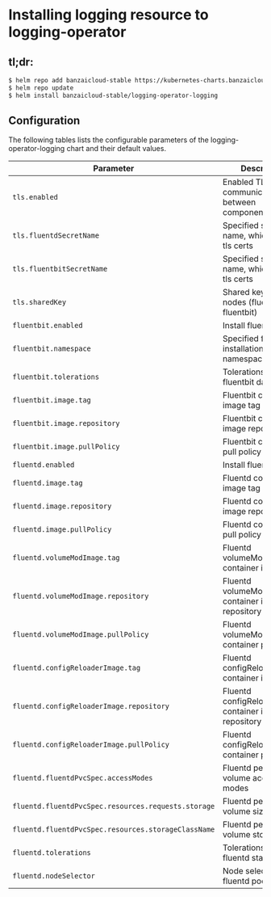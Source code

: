 # Installing logging resource to logging-operator

## tl;dr:

```bash
$ helm repo add banzaicloud-stable https://kubernetes-charts.banzaicloud.com
$ helm repo update
$ helm install banzaicloud-stable/logging-operator-logging
```

## Configuration

The following tables lists the configurable parameters of the logging-operator-logging chart and their default values.

| Parameter                                           | Description                                            | Default                                                    |
| --------------------------------------------------- | ------------------------------------------------------ | ------------------------------                             |
| `tls.enabled`                                       | Enabled TLS communication between components           | true                                                       |
| `tls.fluentdSecretName`                             | Specified secret name, which contain tls certs         | This will overwrite automatic Helm certificate generation. |
| `tls.fluentbitSecretName`                           | Specified secret name, which contain tls certs         | This will overwrite automatic Helm certificate generation. |
| `tls.sharedKey`                                     | Shared key between nodes (fluentd-fluentbit)           | [autogenerated]                                            |
| `fluentbit.enabled`                                 | Install fluent-bit                                     | true                                                       |
| `fluentbit.namespace`                               | Specified fluentbit installation namespace             | same as operator namespace                                 |
| `fluentbit.tolerations`                             | Tolerations for fluentbit daemonset                    | none                                                       |
| `fluentbit.image.tag`                               | Fluentbit container image tag                          | `1.3.2`                                                    |
| `fluentbit.image.repository`                        | Fluentbit container image repository                   | `fluent/fluent-bit`                                        |
| `fluentbit.image.pullPolicy`                        | Fluentbit container pull policy                        | `IfNotPresent`                                             |
| `fluentd.enabled`                                   | Install fluentd                                        | true                                                       |
| `fluentd.image.tag`                                 | Fluentd container image tag                            | `v1.7.4-alpine-2`                                            |
| `fluentd.image.repository`                          | Fluentd container image repository                     | `banzaicloud/fluentd`                                      |
| `fluentd.image.pullPolicy`                          | Fluentd container pull policy                          | `IfNotPresent`                                             |
| `fluentd.volumeModImage.tag`                        | Fluentd volumeModImage container image tag             | `latest`                                                   |
| `fluentd.volumeModImage.repository`                 | Fluentd volumeModImage container image repository      | `busybox`                                                  |
| `fluentd.volumeModImage.pullPolicy`                 | Fluentd volumeModImage container pull policy           | `IfNotPresent`                                             |
| `fluentd.configReloaderImage.tag`                   | Fluentd configReloaderImage container image tag        | `v0.2.2`                                                   |
| `fluentd.configReloaderImage.repository`            | Fluentd configReloaderImage container image repository | `jimmidyson/configmap-reload`                              |
| `fluentd.configReloaderImage.pullPolicy`            | Fluentd configReloaderImage container pull policy      | `IfNotPresent`                                             |
| `fluentd.fluentdPvcSpec.accessModes`                | Fluentd persistence volume access modes                | `[ReadWriteOnce]`                                          |
| `fluentd.fluentdPvcSpec.resources.requests.storage` | Fluentd persistence volume size                        | `21Gi`                                                     |
| `fluentd.fluentdPvcSpec.resources.storageClassName` | Fluentd persistence volume storageclass                | `"""`                                                      |
| `fluentd.tolerations`                               | Tolerations for fluentd statefulset                    | none                                                       |
| `fluentd.nodeSelector`                              | Node selector for fluentd pods                         | none                                                       |
